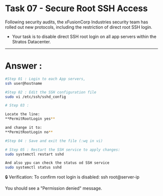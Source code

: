 # Task 07 - Secure Root SSH Access


Following security audits, the xFusionCorp Industries security team has rolled out new protocols, including the restriction of direct root SSH login.



- Your task is to disable direct SSH root login on all app servers within the Stratos Datacenter.

---

# Answer : 

``` bash
#Step 01 : Login to each App servers,
ssh user@hostname

#Step 02 : Edit the SSH configuration file
sudo vi /etc/ssh/sshd_config

# Step 03 :

Locate the line:
**PermitRootLogin yes**

and change it to:
**PermitRootLogin no**

#Step 04 : Save and exit the file (:wq in vi)

# Step 05 : Restart the SSH service to apply changes:
sudo systemctl restart sshd

And also ypu can check the status od SSH service
sudo systemctl status sshd
```

🔒 Verification:
To confirm root login is disabled: ssh root@server-ip

You should see a "Permission denied" message.



